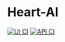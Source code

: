 # Heart-AI

[![UI CI](https://github.com/heart-ia/heart-ia-app/actions/workflows/ui-ci.yml/badge.svg)](https://github.com/heart-ia/heart-ia-app/actions/workflows/ui-ci.yml)
[![API CI](https://github.com/heart-ia/heart-ia-app/actions/workflows/api-ci.yml/badge.svg)](https://github.com/heart-ia/heart-ia-app/actions/workflows/api-ci.yml)
